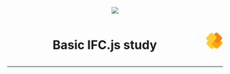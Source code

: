 <p align="center">
<img src="http://img.shields.io/static/v1?label=STATUS&message=EM%20DESENVOLVIMENTO&color=GREEN&style=for-the-badge"/>
</p>

<div align="center" style="display:flex; justify-content: center; align-items: center; gap:0.5rem;">
  <h1 style="flex: 1;">Basic IFC.js study</h1>
  <img src="./public/images/ifcjs-logo.png" width=40 height= 40 align="right">
</div>

___


